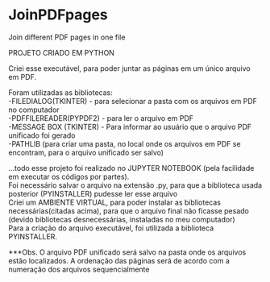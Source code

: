 # JoinPDFpages
 Join different PDF pages in one file

PROJETO CRIADO EM PYTHON

Criei esse executável, para poder juntar as páginas em um único arquivo em PDF.

Foram utilizadas as bibliotecas:
<br>-FILEDIALOG(TKINTER) - para selecionar a pasta com os arquivos em PDF no computador
<br>-PDFFILEREADER(PYPDF2) - para ler o arquivo em PDF
<br>-MESSAGE BOX (TKINTER) - Para informar ao usuário que o arquivo PDF unificado foi gerado
<br>-PATHLIB (para criar uma pasta, no local onde os arquivos em PDF se encontram, para o arquivo unificado ser salvo)

...todo esse projeto foi realizado no JUPYTER NOTEBOOK (pela facilidade em executar os códigos por partes).
<br>Foi necessário salvar o arquivo na extensão .py, para que a biblioteca usada posterior (PYINSTALLER) pudesse ler esse arquivo
<br>Criei um AMBIENTE VIRTUAL, para poder instalar as bibliotecas necessárias(citadas acima), para que o arquivo final não ficasse pesado (devido bibliotecas desnecessárias, instaladas no meu computador)
<br>Para a criação do arquivo executável, foi utilizada a biblioteca PYINSTALLER.


***Obs. O arquivo PDF unificado será salvo na pasta onde os arquivos estão localizados. A ordenação das páginas será de acordo com a numeração dos arquivos sequencialmente
